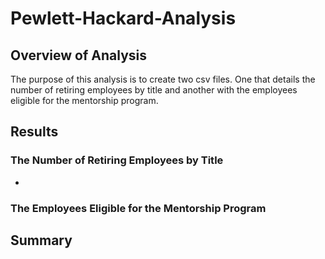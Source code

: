 # Pewlett-Hackard-Analysis

## Overview of Analysis
The purpose of this analysis is to create two csv files. One that details the number of retiring employees by title and another with the employees eligible for the mentorship program.

## Results
### The Number of Retiring Employees by Title
-

### The Employees Eligible for the Mentorship Program



## Summary 

